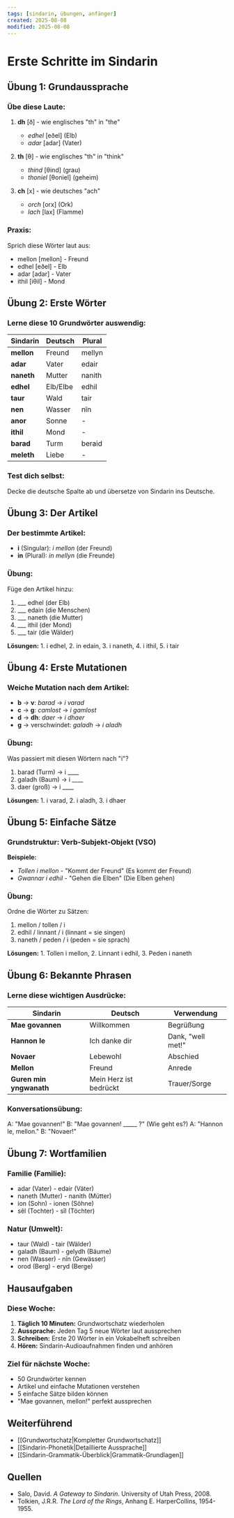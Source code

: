 ```yaml
---
tags: [sindarin, übungen, anfänger]
created: 2025-08-08
modified: 2025-08-08
---
```


# Erste Schritte im Sindarin

## Übung 1: Grundaussprache

### Übe diese Laute:
1. **dh** [ð] - wie englisches "th" in "the"
   - *edhel* [eðel] (Elb)
   - *adar* [adar] (Vater)

2. **th** [θ] - wie englisches "th" in "think"  
   - *thind* [θind] (grau)
   - *thoniel* [θoniel] (geheim)

3. **ch** [x] - wie deutsches "ach"
   - *orch* [orx] (Ork)
   - *lach* [lax] (Flamme)

### Praxis:
Sprich diese Wörter laut aus:
- mellon [mellon] - Freund
- edhel [eðel] - Elb  
- adar [adar] - Vater
- ithil [iθil] - Mond

## Übung 2: Erste Wörter

### Lerne diese 10 Grundwörter auswendig:

| Sindarin | Deutsch | Plural |
|----------|---------|--------|
| **mellon** | Freund | mellyn |
| **adar** | Vater | edair |
| **naneth** | Mutter | nanith |
| **edhel** | Elb/Elbe | edhil |
| **taur** | Wald | tair |
| **nen** | Wasser | nîn |
| **anor** | Sonne | - |
| **ithil** | Mond | - |
| **barad** | Turm | beraid |
| **meleth** | Liebe | - |

### Test dich selbst:
Decke die deutsche Spalte ab und übersetze von Sindarin ins Deutsche.

## Übung 3: Der Artikel

### Der bestimmte Artikel:
- **i** (Singular): *i mellon* (der Freund)
- **in** (Plural): *in mellyn* (die Freunde)

### Übung:
Füge den Artikel hinzu:
1. ___ edhel (der Elb)
2. ___ edain (die Menschen)  
3. ___ naneth (die Mutter)
4. ___ ithil (der Mond)
5. ___ tair (die Wälder)

**Lösungen:** 1. i edhel, 2. in edain, 3. i naneth, 4. i ithil, 5. i tair

## Übung 4: Erste Mutationen

### Weiche Mutation nach dem Artikel:
- **b** → **v**: *barad* → *i varad*
- **c** → **g**: *camlost* → *i gamlost*  
- **d** → **dh**: *daer* → *i dhaer*
- **g** → verschwindet: *galadh* → *i aladh*

### Übung:
Was passiert mit diesen Wörtern nach "i"?
1. barad (Turm) → i ____
2. galadh (Baum) → i ____
3. daer (groß) → i ____

**Lösungen:** 1. i varad, 2. i aladh, 3. i dhaer

## Übung 5: Einfache Sätze

### Grundstruktur: Verb-Subjekt-Objekt (VSO)

**Beispiele:**
- *Tollen i mellon* - "Kommt der Freund" (Es kommt der Freund)
- *Gwannar i edhil* - "Gehen die Elben" (Die Elben gehen)

### Übung:
Ordne die Wörter zu Sätzen:
1. mellon / tollen / i  
2. edhil / linnant / i (linnant = sie singen)
3. naneth / peden / i (peden = sie sprach)

**Lösungen:** 1. Tollen i mellon, 2. Linnant i edhil, 3. Peden i naneth

## Übung 6: Bekannte Phrasen

### Lerne diese wichtigen Ausdrücke:

| Sindarin                | Deutsch                | Verwendung        |
| ----------------------- | ---------------------- | ----------------- |
| **Mae govannen**        | Willkommen             | Begrüßung         |
| **Hannon le**           | Ich danke dir          | Dank, "well met!" |
| **Novaer**              | Lebewohl               | Abschied          |
| **Mellon**              | Freund                 | Anrede            |
| **Guren min yngwanath** | Mein Herz ist bedrückt | Trauer/Sorge      |

### Konversationsübung:
A: "Mae govannen!"
B: "Mae govannen! _____ ?" (Wie geht es?)
A: "Hannon le, mellon."
B: "Novaer!"

## Übung 7: Wortfamilien

### Familie (Familie):
- adar (Vater) - edair (Väter)
- naneth (Mutter) - nanith (Mütter)  
- ion (Sohn) - ionen (Söhne)
- sêl (Tochter) - sîl (Töchter)

### Natur (Umwelt):
- taur (Wald) - tair (Wälder)
- galadh (Baum) - gelydh (Bäume)
- nen (Wasser) - nîn (Gewässer)
- orod (Berg) - eryd (Berge)

## Hausaufgaben

### Diese Woche:
1. **Täglich 10 Minuten:** Grundwortschatz wiederholen
2. **Aussprache:** Jeden Tag 5 neue Wörter laut aussprechen  
3. **Schreiben:** Erste 20 Wörter in ein Vokabelheft schreiben
4. **Hören:** Sindarin-Audioaufnahmen finden und anhören

### Ziel für nächste Woche:
- 50 Grundwörter kennen
- Artikel und einfache Mutationen verstehen
- 5 einfache Sätze bilden können
- "Mae govannen, mellon!" perfekt aussprechen

## Weiterführend
- [[Grundwortschatz|Kompletter Grundwortschatz]]
- [[Sindarin-Phonetik|Detaillierte Aussprache]]  
- [[Sindarin-Grammatik-Überblick|Grammatik-Grundlagen]]

## Quellen
- Salo, David. *A Gateway to Sindarin*. University of Utah Press, 2008.
- Tolkien, J.R.R. *The Lord of the Rings*, Anhang E. HarperCollins, 1954-1955.